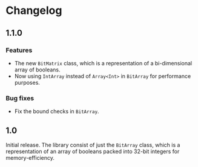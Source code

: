 # Changelog

## 1.1.0

### Features

* The new `BitMatrix` class, which is a representation of a bi-dimensional array
  of booleans.
* Now using `IntArray` instead of `Array<Int>` in `BitArray` for performance
  purposes.

### Bug fixes

* Fix the bound checks in `BitArray`.

## 1.0

Initial release. The library consist of just the `BitArray` class, which is
a representation of an array of booleans packed into 32-bit integers for
memory-efficiency.
 